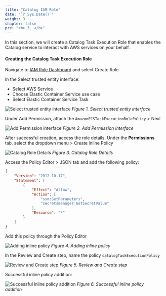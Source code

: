 ```yaml
---
title: "Catalog IAM Role"
date: "`r Sys.Date()`"
weight: 3
chapter: false
pre: "<b> 3. </b>"
---
```


In this section, we will create a Catalog Task Execution Role that enables the Catalog service to interact with AWS services on your behalf.

#### Creating the Catalog Task Execution Role

Navigate to [IAM Role Dashboard](https://console.aws.amazon.com/iam/home/roles) and select Create Role

In the Select trusted entity interface:
- Select AWS Service
- Choose Elastic Container Service use case
- Select Elastic Container Service Task

![Select trusted entity interface](/images/1-prerequisites/3-iam-role/image.png)
*Figure 1. Select trusted entity interface*

Under Add Permission, attach the `AmazonECSTaskExecutionRolePolicy` > Next

![Add Permission interface](/images/1-prerequisites/3-iam-role/image-1.png)
*Figure 2. Add Permission interface*

After successful creation, access the role details. Under the **Permissions** tab, select the dropdown menu > Create Inline Policy

![Catalog Role Details](/images/1-prerequisites/3-iam-role/image-2.png)
*Figure 3. Catalog Role Details*

Access the Policy Editor > JSON tab and add the following policy:

```json
{
	"Version": "2012-10-17",
	"Statement": [
		{
			"Effect": "Allow",
            "Action": [
                "ssm:GetParameters",
                "secretsmanager:GetSecretValue"
            ],
            "Resource": "*"
		}
	]
}
```

Add this policy through the Policy Editor

![Adding inline policy](/images/1-prerequisites/3-iam-role/image-3.png)
*Figure 4. Adding inline policy*

In the Review and Create step, name the policy `catalogTaskExecutionPolicy`

![Review and Create step](/images/1-prerequisites/3-iam-role/image-4.png)
*Figure 5. Review and Create step*

Successful inline policy addition:

![Successful inline policy addition](/images/1-prerequisites/3-iam-role/image-5.png)
*Figure 6. Successful inline policy addition*
